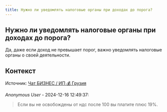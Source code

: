 ```yaml
---
title: Нужно ли уведомлять налоговые органы при доходах до порога?
---
```


## Нужно ли уведомлять налоговые органы при доходах до порога?

Да, даже если доход не превышает порог, важно уведомлять налоговые органы о своей деятельности.

## Контекст

Источник: [Чат БИЗНЕС / ИП 💰 Грузия](https://t.me/ip_ge)

_Anonymous User_ - 2024-12-16 12:49:37:

> Если вы не освобождены от ндс после 100 вы платите плюс 19%.
